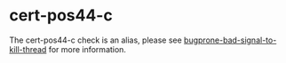 cert-pos44-c
============

The cert-pos44-c check is an alias, please see
[bugprone-bad-signal-to-kill-thread](https://clang.llvm.org/extra/clang-tidy/checks/bugprone-bad-signal-to-kill-thread.html)
for more information.
